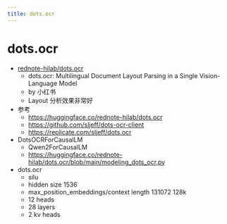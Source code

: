 ```yaml
---
title: dots.ocr
---
```


# dots.ocr

- [rednote-hilab/dots.ocr](https://github.com/rednote-hilab/dots.ocr)
  - dots.ocr: Multilingual Document Layout Parsing in a Single Vision-Language Model
  - by 小红书
  - Layout 分析效果非常好
- 参考
  - https://huggingface.co/rednote-hilab/dots.ocr
  - https://github.com/sljeff/dots-ocr-client
  - https://replicate.com/sljeff/dots.ocr
- DotsOCRForCausalLM
  - Qwen2ForCausalLM
  - https://huggingface.co/rednote-hilab/dots.ocr/blob/main/modeling_dots_ocr.py
- dots.ocr
  - silu
  - hidden size 1536
  - max_position_embeddings/context length 131072 128k
  - 12 heads
  - 28 layers
  - 2 kv heads
